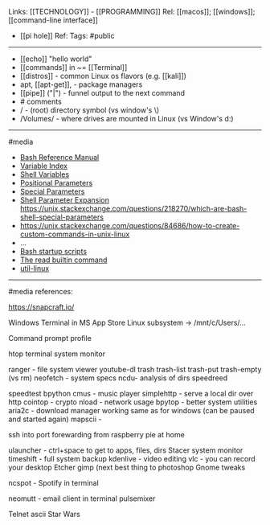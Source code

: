 Links: [[TECHNOLOGY]] - [[PROGRAMMING]]
Rel: [[macos]]; [[windows]]; [[command-line interface]]
- [[pi hole]]
Ref: 
Tags: #public 

--- 
- [[echo]] "hello world"
- [[commands]] in ~= [[Terminal]] 
- [[distros]] - common Linux os flavors (e.g. [[kali]])
- apt, [[apt-get]], - package managers
- [[pipe]] ("|") - funnel output to the next command
- \# comments
- / - (root) directory symbol (vs window's \\)
- /Volumes/ - where drives are mounted in Linux (vs Window's d:)

--- 
#media
- [Bash Reference Manual](https://www.gnu.org/savannah-checkouts/gnu/bash/manual/bash.html)
- [Variable Index](https://www.gnu.org/software/bash/manual/html_node/Variable-Index.html)
- [Shell Variables](https://www.gnu.org/software/bash/manual/html_node/Shell-Variables.html)
- [Positional Parameters](https://www.gnu.org/software/bash/manual/html_node/Positional-Parameters.html)
- [Special Parameters](https://www.gnu.org/software/bash/manual/html_node/Special-Parameters.html)
- [Shell Parameter Expansion](https://www.gnu.org/software/bash/manual/html_node/Shell-Parameter-Expansion.html) https://unix.stackexchange.com/questions/218270/which-are-bash-shell-special-parameters
- https://unix.stackexchange.com/questions/84686/how-to-create-custom-commands-in-unix-linux
- ...
- [Bash startup scripts](https://en.wikipedia.org/wiki/Bash_(Unix_shell)#Startup_scripts)
- [The read builtin command](https://wiki.bash-hackers.org/commands/builtin/read)
- [util-linux](https://en.wikipedia.org/wiki/Util-linux)


--- 
#media references:

https://snapcraft.io/

Windows Terminal in MS App Store
Linux subsystem -> /mnt/c/Users/…

Command prompt profile 

htop terminal system monitor 

ranger - file system viewer
youtube-dl 
trash trash-list trash-put trash-empty (vs rm)
neofetch - system specs
ncdu- analysis of dirs
speedreed 

speedtest 
bpython 
cmus - music player
simplehttp - serve a local dir over http
cointop - crypto 
nload - network usage 
bpytop - better system utilities 
aria2c - download manager working same as for windows (can be paused and started again)
mapscii - 


ssh into port forewarding from raspberry pie at home

ulauncher - ctrl+space to get to apps, files, dirs 
Stacer system monitor 
timeshift - full system backup
kdenlive - video editing
vlc - you can record your desktop
Etcher 
gimp (next best thing to photoshop 
Gnome tweaks 

ncspot - Spotify in terminal

neomutt - email client in terminal
pulsemixer 


Telnet ascii Star Wars 